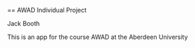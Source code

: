 == AWAD Individual Project 

Jack Booth

This is an app for the course AWAD at the Aberdeen University

